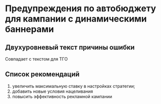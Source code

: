 # Предупреждения по автобюджету для кампании с динамическими баннерами

## Двухуровневый текст причины ошибки
Совпадает с текстом для ТГО


## Список рекомендаций
1. увеличить максимальную ставку в настройках стратегии;
2. добавить новые условия нацеливания
3. повысить эффективность рекламной кампании

